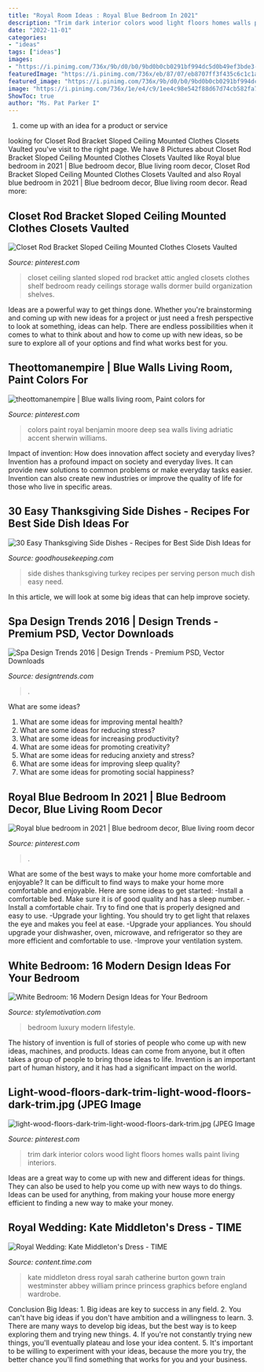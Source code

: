 ```yaml
---
title: "Royal Room Ideas : Royal Blue Bedroom In 2021"
description: "Trim dark interior colors wood light floors homes walls paint living interiors"
date: "2022-11-01"
categories:
- "ideas"
tags: ["ideas"]
images:
- "https://i.pinimg.com/736x/9b/d0/b0/9bd0b0cb0291bf994dc5d0b49ef3bde3--home-colors-home-theater.jpg"
featuredImage: "https://i.pinimg.com/736x/eb/87/07/eb8707ff3f435c6c1c1a4f136e4243ca.jpg"
featured_image: "https://i.pinimg.com/736x/9b/d0/b0/9bd0b0cb0291bf994dc5d0b49ef3bde3--home-colors-home-theater.jpg"
image: "https://i.pinimg.com/736x/1e/e4/c9/1ee4c98e542f88d67d74cb582fa78e8b.jpg"
ShowToc: true
author: "Ms. Pat Parker I"
---
```



1. come up with an idea for a product or service

	

		
looking for Closet Rod Bracket Sloped Ceiling Mounted Clothes Closets Vaulted you've visit to the right page. We have 8 Pictures about Closet Rod Bracket Sloped Ceiling Mounted Clothes Closets Vaulted like Royal blue bedroom in 2021 | Blue bedroom decor, Blue living room decor, Closet Rod Bracket Sloped Ceiling Mounted Clothes Closets Vaulted and also Royal blue bedroom in 2021 | Blue bedroom decor, Blue living room decor. Read more:
		
    
## Closet Rod Bracket Sloped Ceiling Mounted Clothes Closets Vaulted

<img loading=lazy src="https://i.pinimg.com/736x/eb/87/07/eb8707ff3f435c6c1c1a4f136e4243ca.jpg" onerror="this.onerror=null;this.src='https://tse3.mm.bing.net/th?id=OIP.QA_TsA4zKO8iyBnMogHP3QHaNK&amp;pid=15.1';" alt="Closet Rod Bracket Sloped Ceiling Mounted Clothes Closets Vaulted">

_Source: pinterest.com_

>closet ceiling slanted sloped rod bracket attic angled closets clothes shelf bedroom ready ceilings storage walls dormer build organization shelves. 

	

Ideas are a powerful way to get things done. Whether you're brainstorming and coming up with new ideas for a project or just need a fresh perspective to look at something, ideas can help. There are endless possibilities when it comes to what to think about and how to come up with new ideas, so be sure to explore all of your options and find what works best for you.

    
## Theottomanempire | Blue Walls Living Room, Paint Colors For

<img loading=lazy src="https://i.pinimg.com/736x/9b/d0/b0/9bd0b0cb0291bf994dc5d0b49ef3bde3--home-colors-home-theater.jpg" onerror="this.onerror=null;this.src='https://tse1.mm.bing.net/th?id=OIP.bAFdO0G3_VvK-b6nIVEVYQHaE-&amp;pid=15.1';" alt="theottomanempire | Blue walls living room, Paint colors for">

_Source: pinterest.com_

>colors paint royal benjamin moore deep sea walls living adriatic accent sherwin williams. 

	

Impact of invention: How does innovation affect society and everyday lives?
Invention has a profound impact on society and everyday lives. It can provide new solutions to common problems or make everyday tasks easier. Invention can also create new industries or improve the quality of life for those who live in specific areas.

    
## 30 Easy Thanksgiving Side Dishes - Recipes For Best Side Dish Ideas For

<img loading=lazy src="http://ghk.h-cdn.co/assets/16/30/1469638768-brussels.jpg" onerror="this.onerror=null;this.src='https://tse4.mm.bing.net/th?id=OIP.2w876cKUlIS85DYQwymKPQHaLn&amp;pid=15.1';" alt="30 Easy Thanksgiving Side Dishes - Recipes for Best Side Dish Ideas for">

_Source: goodhousekeeping.com_

>side dishes thanksgiving turkey recipes per serving person much dish easy need. 

	

In this article, we will look at some big ideas that can help improve society.

    
## Spa Design Trends 2016 | Design Trends - Premium PSD, Vector Downloads

<img loading=lazy src="https://images.designtrends.com/wp-content/uploads/2016/02/19051845/Dim-Lighting-Spa1.jpg" onerror="this.onerror=null;this.src='https://tse1.mm.bing.net/th?id=OIP.KTK7LGqtDStz2zs9HdQ5cAHaLH&amp;pid=15.1';" alt="Spa Design Trends 2016 | Design Trends - Premium PSD, Vector Downloads">

_Source: designtrends.com_

>. 

	

What are some ideas?
1. What are some ideas for improving mental health? 
2. What are some ideas for reducing stress? 
3. What are some ideas for increasing productivity? 
4. What are some ideas for promoting creativity?
5. What are some ideas for reducing anxiety and stress? 
6. What are some ideas for improving sleep quality?
7. What are some ideas for promoting social happiness?

    
## Royal Blue Bedroom In 2021 | Blue Bedroom Decor, Blue Living Room Decor

<img loading=lazy src="https://i.pinimg.com/736x/1e/e4/c9/1ee4c98e542f88d67d74cb582fa78e8b.jpg" onerror="this.onerror=null;this.src='https://tse2.mm.bing.net/th?id=OIP.hBSuNlmSZD3pDtWD3oLTxAHaJ3&amp;pid=15.1';" alt="Royal blue bedroom in 2021 | Blue bedroom decor, Blue living room decor">

_Source: pinterest.com_

>. 

	

What are some of the best ways to make your home more comfortable and enjoyable?
It can be difficult to find ways to make your home more comfortable and enjoyable. Here are some ideas to get started: 
-Install a comfortable bed. Make sure it is of good quality and has a sleep number.
-Install a comfortable chair. Try to find one that is properly designed and easy to use.
-Upgrade your lighting. You should try to get light that relaxes the eye and makes you feel at ease.
-Upgrade your appliances. You should upgrade your dishwasher, oven, microwave, and refrigerator so they are more efficient and comfortable to use. 
-Improve your ventilation system.

    
## White Bedroom: 16 Modern Design Ideas For Your Bedroom

<img loading=lazy src="https://cdn.homebnc.com/homeimg/2016/02/21-white-bedroom-luxury-lifestyle-homebnc.jpg" onerror="this.onerror=null;this.src='https://tse1.mm.bing.net/th?id=OIP.Pyh_52K-ITIl1fw_m6ThXAHaFB&amp;pid=15.1';" alt="White Bedroom: 16 Modern Design Ideas for Your Bedroom">

_Source: stylemotivation.com_

>bedroom luxury modern lifestyle. 

	

The history of invention is full of stories of people who come up with new ideas, machines, and products. Ideas can come from anyone, but it often takes a group of people to bring those ideas to life. Invention is an important part of human history, and it has had a significant impact on the world.

    
## Light-wood-floors-dark-trim-light-wood-floors-dark-trim.jpg (JPEG Image

<img loading=lazy src="https://i.pinimg.com/736x/bf/6f/53/bf6f5362f7eee6bc19c8cc50cbb7a8d1--dark-trim-craftsman-homes.jpg" onerror="this.onerror=null;this.src='https://tse3.mm.bing.net/th?id=OIP.yIg2lOyVXu4zAoQUwCv75gHaLG&amp;pid=15.1';" alt="light-wood-floors-dark-trim-light-wood-floors-dark-trim.jpg (JPEG Image">

_Source: pinterest.com_

>trim dark interior colors wood light floors homes walls paint living interiors. 

	

Ideas are a great way to come up with new and different ideas for things. They can also be used to help you come up with new ways to do things. Ideas can be used for anything, from making your house more energy efficient to finding a new way to make your money.

    
## Royal Wedding: Kate Middleton&#039;s Dress - TIME

<img loading=lazy src="http://content.time.com/time/2011/graphics/wedding/p/kate-dress3-b.jpg" onerror="this.onerror=null;this.src='https://tse3.mm.bing.net/th?id=OIP.vZzqkA35unxzbrp202PvNgHaKu&amp;pid=15.1';" alt="Royal Wedding: Kate Middleton&#039;s Dress - TIME">

_Source: content.time.com_

>kate middleton dress royal sarah catherine burton gown train westminster abbey william prince princess graphics before england wardrobe. 

	

Conclusion
Big Ideas: 1. Big ideas are key to success in any field.
2. You can't have big ideas if you don't have ambition and a willingness to learn.
3. There are many ways to develop big ideas, but the best way is to keep exploring them and trying new things.
4. If you're not constantly trying new things, you'll eventually plateau and lose your idea content.
5. It's important to be willing to experiment with your ideas, because the more you try, the better chance you'll find something that works for you and your business.

